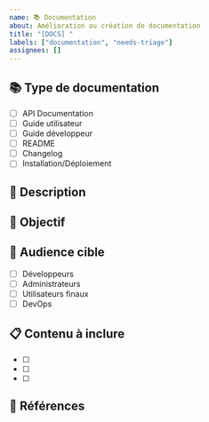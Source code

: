 ```yaml
---
name: 📚 Documentation
about: Amélioration ou création de documentation
title: "[DOCS] "
labels: ["documentation", "needs-triage"]
assignees: []
---
```


## 📚 **Type de documentation**
- [ ] API Documentation
- [ ] Guide utilisateur
- [ ] Guide développeur
- [ ] README
- [ ] Changelog
- [ ] Installation/Déploiement

## 📝 **Description**
<!-- Décrivez ce qui doit être documenté ou amélioré -->

## 🎯 **Objectif**
<!-- Pourquoi cette documentation est-elle nécessaire ? -->

## 👥 **Audience cible**
- [ ] Développeurs
- [ ] Administrateurs
- [ ] Utilisateurs finaux
- [ ] DevOps

## 📋 **Contenu à inclure**
- [ ] 
- [ ] 
- [ ] 

## 🔗 **Références**
<!-- Liens vers des ressources existantes ou exemples -->
